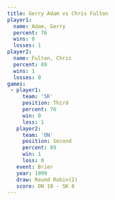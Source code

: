```yaml
---
title: Gerry Adam vs Chris Fulton
player1:             
  name: Adam, Gerry  
  percent: 76        
  wins: 0            
  losses: 1          
player2:             
  name: Fulton, Chris
  percent: 89        
  wins: 1            
  losses: 0          
games:
 - player1:         
     team: 'SK'     
     position: Third
     percent: 76    
     win: 0         
     loss: 1        
   player2:          
     team: 'ON'      
     position: Second
     percent: 89     
     win: 1          
     loss: 0         
   event: Brier        
   year: 1999          
   draw: Round Robin(2)
   score: ON 10 - SK 8 
---
```

